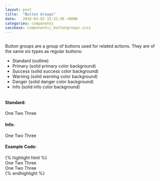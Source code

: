 ```yaml
---
layout: post
title:  "Button Groups"
date:   2016-03-02 15:31:56 +0000
categories: components
sassbase: components/_buttongroups.scss
---
```


<div class="row column">
    <p class="lead-text">Button groups are a group of buttons used for related actions. They are of the same six types as regular buttons:</p>
    <ul>
        <li>Standard (outline)</li>
        <li>Primary (solid primary color background)</li>
        <li>Success (solid success color background)</li>
        <li>Warning (solid warning color background)</li>
        <li>Danger (solid danger color background)</li>
        <li>Info (solid info color background)</li>
    </ul>
</div>

<div class="row column">
    <h4>Standard:</h4>
    <div class="button-group" role="group">
        <a class="button">One</a>
        <a class="button">Two</a>
        <a class="button">Three</a>
    </div>
</div>

<div class="row column">
    <h4>Info:</h4>
    <div class="button-group" role="group">
        <a class="button button-info">One</a>
        <a class="button button-info">Two</a>
        <a class="button button-info">Three</a>
    </div>
</div>



<div class="row column">
<h4>Example Code:</h4>
{% highlight html %}
<!-- Outline (Standard) Buttons: -->
<div class="button-group" role="group">
    <a class="button">One</a>
    <a class="button">Two</a>
    <a class="button">Three</a>
</div>

<!-- info Buttons: -->
<div class="button-group" role="group">
    <a class="button button-info">One</a>
    <a class="button button-info">Two</a>
    <a class="button button-info">Three</a>
</div>
{% endhighlight %}
</div>